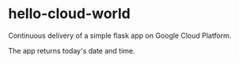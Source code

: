 # hello-cloud-world
Continuous delivery of a simple flask app on Google Cloud Platform.

The app returns today's date and time.
